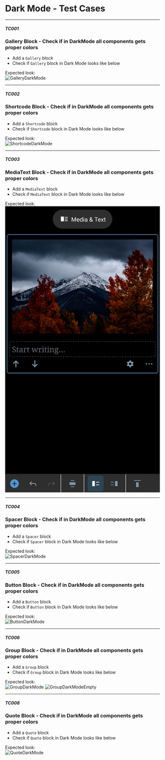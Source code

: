 # Dark Mode - Test Cases

--------------------------------------------------------------------------------

##### TC001

### Gallery Block - Check if in DarkMode all components gets proper colors

-   Add a `Gallery` block
-   Check if `Gallery` block in Dark Mode looks like below

Expected look:  
![GalleryDarkMode](../resources/gallery-dark-mode.png)

--------------------------------------------------------------------------------

##### TC002

### Shortcode Block - Check if in DarkMode all components gets proper colors

-   Add a `Shortcode` block
-   Check if `Shortcode` block in Dark Mode looks like below

Expected look:  
![ShortcodeDarkMode](../resources/shortcode-dark-mode.png)

--------------------------------------------------------------------------------

##### TC003

### MediaText Block - Check if in DarkMode all components gets proper colors

-   Add a `MediaText` block
-   Check if `MediaText` block in Dark Mode looks like below

Expected look:  
![MediaTextDarkMode](../resources/mediatext-dark-mode.png)

--------------------------------------------------------------------------------

##### TC004

### Spacer Block - Check if in DarkMode all components gets proper colors

-   Add a `Spacer` block
-   Check if `Spacer` block in Dark Mode looks like below

Expected look:  
![SpacerDarkMode](../resources/spacer-dark-mode.png)

--------------------------------------------------------------------------------

##### TC005

### Button Block - Check if in DarkMode all components gets proper colors

-   Add a `Button` block
-   Check if `Button` block in Dark Mode looks like below

Expected look:  
![ButtonDarkMode](../resources/button-dark-mode.png)

--------------------------------------------------------------------------------

##### TC006

### Group Block - Check if in DarkMode all components gets proper colors

-   Add a `Group` block
-   Check if `Group` block in Dark Mode looks like below

Expected look:  
![GroupDarkMode](../resources/group-dark-mode.png)
![GroupDarkModeEmpty](../resources/group-dark-mode-empty.png)

--------------------------------------------------------------------------------

##### TC008

### Quote Block - Check if in DarkMode all components gets proper colors

-   Add a `Quote` block
-   Check if `Quote` block in Dark Mode looks like below

Expected look:  
![QuoteDarkMode](../resources/quote-dark-mode.png)

